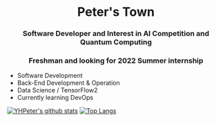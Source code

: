 <!-- # Peter HomePage -->

<h1 align="center">Peter's Town</h1>

<h3 align="center">Software Developer and Interest in AI Competition and Quantum Computing</h2>

<h3 align="center">Freshman and looking for 2022 Summer internship</h2>

- Software Development
- Back-End Development & Operation
- Data Science / TensorFlow2
- Currently learning DevOps
<!-- I’m currently learning Tensorflow 2.0 and Contineous Intergration. -->

<!-- 🔭 I’m currently working on Web Deployment and Operation

🌱 

👯 I’m working for on [Tech4GoodCN](https://github.com/Tech4GoodCN) -->
<!--
**YHPeter/YHPeter** is a ✨ _special_ ✨ repository because its `README.md` (this file) appears on your GitHub profile.

Here are some ideas to get you started:

- 🔭 I’m currently working on ...
- 🌱 I’m currently learning ...
- 👯 I’m looking to collaborate on ...
- 🤔 I’m looking for help with ...
- 💬 Ask me about ...
- 📫 How to reach me: ...
- 😄 Pronouns: ...
- ⚡ Fun fact: ...

![CV](Part1.jpg)
![CV](Part2.jpg)

coour setting: &title_color=FFFFFF&text_color=FFFFFF&icon_color=FFFFFF&bg_color=DEG,EF0A6A,B6359C &hide=prs,issues
-->
[![YHPeter's github stats](https://github-readme-stats.vercel.app/api?username=YHPeter&theme=vue&show_icons=true&title_color=FFFFFF&text_color=FFFFFF&icon_color=FFFFFF&bg_color=DEG,007DDE,EF0A6A&count_private=true)](https://github.com/anuraghazra/github-readme-stats)
[![Top Langs](https://github-readme-stats.vercel.app/api/top-langs/?username=YHPeter&theme=buefy&hide=Batchfile,JupyterNotebookfile&layout=compact)](https://github.com/anuraghazra/github-readme-stats)
